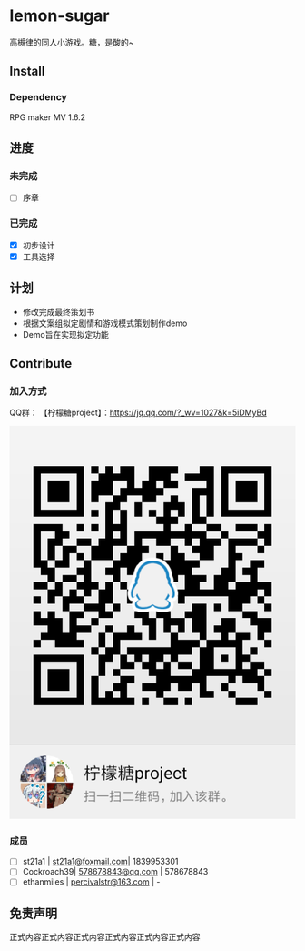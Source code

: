 # lemon-sugar
高槻律的同人小游戏。糖，是酸的~

## Install
### Dependency
RPG maker MV 1.6.2
## 进度
### 未完成
* [ ] 序章
### 已完成
* [x] 初步设计
* [x] 工具选择
## 计划
- 修改完成最终策划书
- 根据文案组拟定剧情和游戏模式策划制作demo
- Demo旨在实现拟定功能
## Contribute
### 加入方式
QQ群：
【柠檬糖project】：https://jq.qq.com/?_wv=1027&k=5iDMyBd

![柠檬糖群](doc/img/group_info.png)
### 成员
* [ ] st21a1 | st21a1@foxmail.com| 1839953301
* [ ] Cockroach39| 578678843@qq.com | 578678843
* [ ] ethanmiles | percivalstr@163.com | -
## 免责声明
正式内容正式内容正式内容正式内容正式内容正式内容
